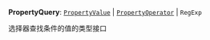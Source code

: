 **PropertyQuery**: [`PropertyValue`](https://web.archive.org/web/20221207141353/https://pro.autojs.org/docs/zh/v9/generated/modules/ui_selector.html#propertyvalue) | [`PropertyOperator`](https://web.archive.org/web/20221207141353/https://pro.autojs.org/docs/zh/v9/generated/interfaces/ui_selector.PropertyOperator.html) | `RegExp`

选择器查找条件的值的类型接口